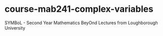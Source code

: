 # course-mab241-complex-variables
SYMBoL - Second Year Mathematics BeyOnd Lectures from Loughborough University
